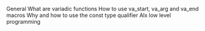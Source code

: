 General
What are variadic functions
How to use va_start, va_arg and va_end macros
Why and how to use the const type qualifier
Alx low level programming
